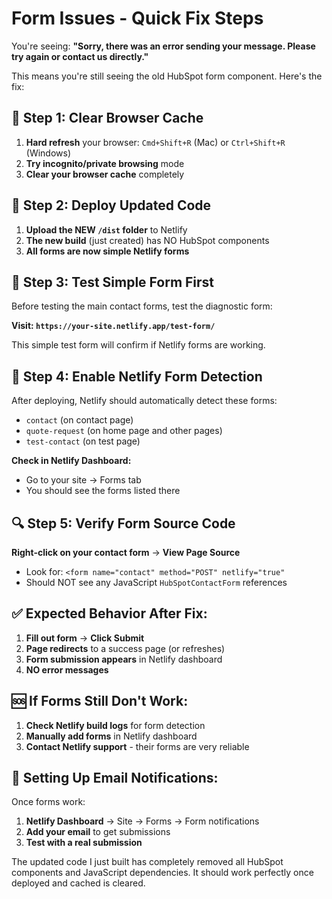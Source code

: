 # Form Issues - Quick Fix Steps

You're seeing: **"Sorry, there was an error sending your message. Please try again or contact us directly."**

This means you're still seeing the old HubSpot form component. Here's the fix:

## 🔧 **Step 1: Clear Browser Cache**
1. **Hard refresh** your browser: `Cmd+Shift+R` (Mac) or `Ctrl+Shift+R` (Windows)
2. **Try incognito/private browsing** mode
3. **Clear your browser cache** completely

## 🚀 **Step 2: Deploy Updated Code**
1. **Upload the NEW `/dist` folder** to Netlify 
2. **The new build** (just created) has NO HubSpot components
3. **All forms are now simple Netlify forms**

## 🧪 **Step 3: Test Simple Form First**
Before testing the main contact forms, test the diagnostic form:

**Visit: `https://your-site.netlify.app/test-form/`**

This simple test form will confirm if Netlify forms are working.

## 📝 **Step 4: Enable Netlify Form Detection**
After deploying, Netlify should automatically detect these forms:
- `contact` (on contact page)
- `quote-request` (on home page and other pages)
- `test-contact` (on test page)

**Check in Netlify Dashboard:**
- Go to your site → Forms tab
- You should see the forms listed there

## 🔍 **Step 5: Verify Form Source Code**
**Right-click on your contact form** → **View Page Source**
- Look for: `<form name="contact" method="POST" netlify="true"`
- Should NOT see any JavaScript `HubSpotContactForm` references

## ✅ **Expected Behavior After Fix:**
1. **Fill out form** → **Click Submit**
2. **Page redirects** to a success page (or refreshes)
3. **Form submission appears** in Netlify dashboard
4. **NO error messages**

## 🆘 **If Forms Still Don't Work:**
1. **Check Netlify build logs** for form detection
2. **Manually add forms** in Netlify dashboard
3. **Contact Netlify support** - their forms are very reliable

## 📧 **Setting Up Email Notifications:**
Once forms work:
1. **Netlify Dashboard** → Site → Forms → Form notifications
2. **Add your email** to get submissions
3. **Test with a real submission**

The updated code I just built has completely removed all HubSpot components and JavaScript dependencies. It should work perfectly once deployed and cached is cleared.